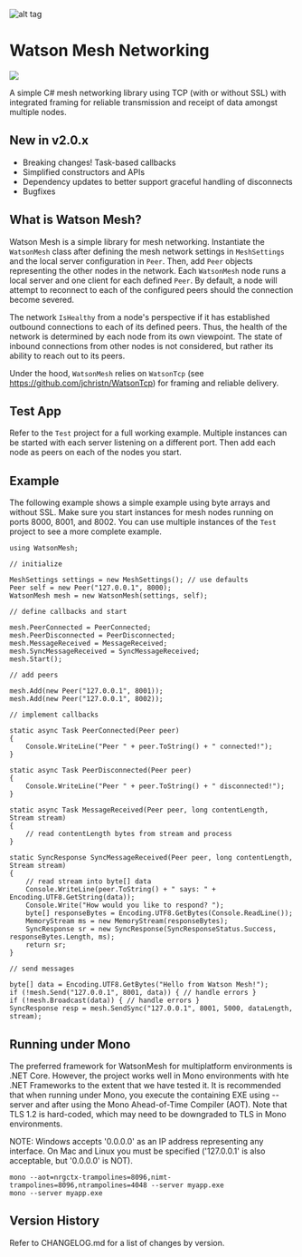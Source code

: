 ![alt tag](https://github.com/jchristn/watsonmesh/blob/master/assets/watson.ico)

# Watson Mesh Networking

[![][nuget-img]][nuget]

[nuget]:     https://www.nuget.org/packages/WatsonMesh/
[nuget-img]: https://badge.fury.io/nu/Object.svg

A simple C# mesh networking library using TCP (with or without SSL) with integrated framing for reliable transmission and receipt of data amongst multiple nodes.

## New in v2.0.x

- Breaking changes!  Task-based callbacks
- Simplified constructors and APIs
- Dependency updates to better support graceful handling of disconnects
- Bugfixes

## What is Watson Mesh?

Watson Mesh is a simple library for mesh networking.  Instantiate the ```WatsonMesh``` class after defining the mesh network settings in ```MeshSettings``` and the local server configuration in ```Peer```.  Then, add ```Peer``` objects representing the other nodes in the network.  Each ```WatsonMesh``` node runs a local server and one client for each defined ```Peer```.  By default, a node will attempt to reconnect to each of the configured peers should the connection become severed.  

The network ```IsHealthy``` from a node's perspective if it has established outbound connections to each of its defined peers.  Thus, the health of the network is determined by each node from its own viewpoint.  The state of inbound connections from other nodes is not considered, but rather its ability to reach out to its peers.
  
Under the hood, ```WatsonMesh``` relies on ```WatsonTcp``` (see https://github.com/jchristn/WatsonTcp) for framing and reliable delivery.

## Test App

Refer to the ```Test``` project for a full working example.  Multiple instances can be started with each server listening on a different port.  Then add each node as peers on each of the nodes you start.

## Example

The following example shows a simple example using byte arrays and without SSL.  Make sure you start instances for mesh nodes running on ports 8000, 8001, and 8002.  You can use multiple instances of the ```Test``` project to see a more complete example. 

```
using WatsonMesh; 

// initialize

MeshSettings settings = new MeshSettings(); // use defaults
Peer self = new Peer("127.0.0.1", 8000);
WatsonMesh mesh = new WatsonMesh(settings, self);

// define callbacks and start

mesh.PeerConnected = PeerConnected;
mesh.PeerDisconnected = PeerDisconnected;
mesh.MessageReceived = MessageReceived;
mesh.SyncMessageReceived = SyncMessageReceived;
mesh.Start();

// add peers 

mesh.Add(new Peer("127.0.0.1", 8001));
mesh.Add(new Peer("127.0.0.1", 8002)); 

// implement callbacks

static async Task PeerConnected(Peer peer) 
{
    Console.WriteLine("Peer " + peer.ToString() + " connected!");
}

static async Task PeerDisconnected(Peer peer) 
{
    Console.WriteLine("Peer " + peer.ToString() + " disconnected!");
}

static async Task MessageReceived(Peer peer, long contentLength, Stream stream) 
{
    // read contentLength bytes from stream and process
}

static SyncResponse SyncMessageReceived(Peer peer, long contentLength, Stream stream) 
{
	// read stream into byte[] data
	Console.WriteLine(peer.ToString() + " says: " + Encoding.UTF8.GetString(data));
	Console.Write("How would you like to respond? ");
	byte[] responseBytes = Encoding.UTF8.GetBytes(Console.ReadLine());
    MemoryStream ms = new MemoryStream(responseBytes);
	SyncResponse sr = new SyncResponse(SyncResponseStatus.Success, responseBytes.Length, ms);
	return sr;
}

// send messages

byte[] data = Encoding.UTF8.GetBytes("Hello from Watson Mesh!");
if (!mesh.Send("127.0.0.1", 8001, data)) { // handle errors }
if (!mesh.Broadcast(data)) { // handle errors }
SyncResponse resp = mesh.SendSync("127.0.0.1", 8001, 5000, dataLength, stream);
```

## Running under Mono

The preferred framework for WatsonMesh for multiplatform environments is .NET Core.  However, the project works well in Mono environments with hte .NET Frameworks to the extent that we have tested it. It is recommended that when running under Mono, you execute the containing EXE using --server and after using the Mono Ahead-of-Time Compiler (AOT).  Note that TLS 1.2 is hard-coded, which may need to be downgraded to TLS in Mono environments.

NOTE: Windows accepts '0.0.0.0' as an IP address representing any interface.  On Mac and Linux you must be specified ('127.0.0.1' is also acceptable, but '0.0.0.0' is NOT).
```
mono --aot=nrgctx-trampolines=8096,nimt-trampolines=8096,ntrampolines=4048 --server myapp.exe
mono --server myapp.exe
```
 
## Version History

Refer to CHANGELOG.md for a list of changes by version.
